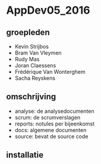 ﻿# AppDev05_2016

## groepleden

- Kevin Strijbos
- Bram Van Vleymen
- Rudy Mas
- Joran Claessens
- Frédérique Van Wonterghem
- Sacha Reyskens

## omschrijving

- analyse: de analysedocumenten
- scrum: de scrumverslagen
- reports: notules per bijeenkomst
- docs: algemene documenten 
- source: bevat de source code

## installatie